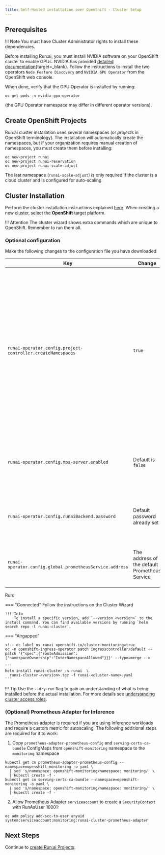 ```yaml
---
title: Self-Hosted installation over OpenShift - Cluster Setup
---
```



## Prerequisites

!!! Note
    You must have Cluster Administrator rights to install these dependencies. 

Before installing Run:ai, you must install NVIDIA software on your OpenShift cluster to enable GPUs. 
NVIDIA has provided [detailed documentation](https://docs.nvidia.com/datacenter/cloud-native/gpu-operator/openshift/introduction.html){target=_blank}. 
Follow the instructions to install the two operators `Node Feature Discovery` and `NVIDIA GPU Operator` from the OpenShift web console. 

When done, verify that the GPU Operator is installed by running:

```
oc get pods -n nvidia-gpu-operator
```

(the GPU Operator namespace may differ in different operator versions).


## Create OpenShift Projects

Run:ai cluster installation uses several namespaces (or _projects_ in OpenShift terminology). The installation will automatically create the namespaces, but if your organization requires manual creation of namespaces, you must create them before installing:

```
oc new-project runai
oc new-project runai-reservation
oc new-project runai-scale-adjust
```

The last namespace (`runai-scale-adjust`) is only required if the cluster is a cloud cluster and is configured for auto-scaling. 

## Cluster Installation

Perform the cluster installation instructions explained [here](../../../cluster-setup/cluster-install/#step-3-install-runai). When creating a new cluster, select the __OpenShift__  target platform.

!!! Attention
    The cluster wizard shows extra commands which are unique to OpenShift. Remember to run them all.


### Optional configuration

Make the following changes to the configuration file you have downloaded:


|  Key     |  Change  | Description |
|----------|----------|-------------| 
| `runai-operator.config.project-controller.createNamespaces` |  `true` | Set to `false` if unwilling to provide Run:ai the ability to create namespaces, or would want to create namespaces manually rather than use the Run:ai convention of `runai-<PROJECT-NAME>`. When set to `false`, will require an additional [manual step](project-management.md) when creating new Run:ai Projects. | 
| `runai-operator.config.mps-server.enabled` | Default is `false` | Allow the use of __NVIDIA MPS__. MPS is useful with _Inference_ workloads. Requires [extra permissions](../preparations/#cluster-installation) | 
| `runai-operator.config.runaiBackend.password` | Default password already set  | admin@run.ai password. Need to change only if you have changed the password [here](../backend/#other-changes-to-perform) | 
| `runai-operator.config.global.prometheusService.address` | The address of the default Prometheus Service | If you installed your own custom Prometheus Service, change to its' address |


<!-- 
admission-controller:
  args:
    runaiFractionalMinAllocationEnforcementBytes: 1000000  
-->

Run:


=== "Connected"
    Follow the instructions on the Cluster Wizard
    
    !!! Info
        To install a specific version, add `--version <version>` to the install command. You can find available versions by running `helm search repo -l runai-cluster`.


=== "Airgapped"

    <!-- oc label ns runai openshift.io/cluster-monitoring=true
    oc -n openshift-ingress-operator patch ingresscontroller/default --patch '{"spec":{"routeAdmission":{"namespaceOwnership":"InterNamespaceAllowed"}}}' --type=merge -->

    ```
    helm install runai-cluster -n runai  \ 
      runai-cluster-<version>.tgz -f runai-<cluster-name>.yaml  
    ```

!!! Tip
    Use the  `--dry-run` flag to gain an understanding of what is being installed before the actual installation. For more details see [understanding cluster access roles](../../../config/access-roles/).



### (Optional) Prometheus Adapter for Inference
The Prometheus adapter is required if you are using Inference workloads and require a custom metric for autoscaling. The following additional steps are required for it to work:

1. Copy `prometheus-adapter-prometheus-config` and `serving-certs-ca-bundle` ConfigMaps from `openshift-monitoring` namespace to the `monitoring` namespace
```
kubectl get cm prometheus-adapter-prometheus-config --namespace=openshift-monitoring -o yaml \
  | sed 's/namespace: openshift-monitoring/namespace: monitoring/' \
  | kubectl create -f -
kubectl get cm serving-certs-ca-bundle --namespace=openshift-monitoring -o yaml \
  | sed 's/namespace: openshift-monitoring/namespace: monitoring/' \
  | kubectl create -f -
```
2. Allow Prometheus Adapter `serviceaccount` to create a `SecurityContext` with RunAsUser 10001:
```
oc adm policy add-scc-to-user anyuid system:serviceaccount:monitoring:runai-cluster-prometheus-adapter
```





## Next Steps

Continue to [create Run:ai Projects](project-management.md).
